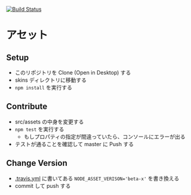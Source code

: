 [![Build Status](https://travis-ci.com/hackforplay/assets.svg?token=MWypqXEVpyP6LnsePjMy&branch=master)](https://travis-ci.com/hackforplay/assets)

# アセット

## Setup

- このリポジトリを Clone (Open in Desktop) する
- skins ディレクトリに移動する
- `npm install` を実行する

## Contribute

- src/assets の中身を変更する
- `npm test` を実行する
  - もしプロパティの指定が間違っていたら、コンソールにエラーが出る
- テストが通ることを確認して master に Push する

## Change Version

- [.travis.yml](./.travis.yml) に書いてある `NODE_ASSET_VERISON='beta-x'` を書き換える
- commit して push する
